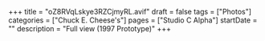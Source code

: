 +++
title = "oZ8RVqLskye3RZCjmyRL.avif"
draft = false
tags = ["Photos"]
categories = ["Chuck E. Cheese's"]
pages = ["Studio C Alpha"]
startDate = ""
description = "Full view (1997 Prototype)"
+++
